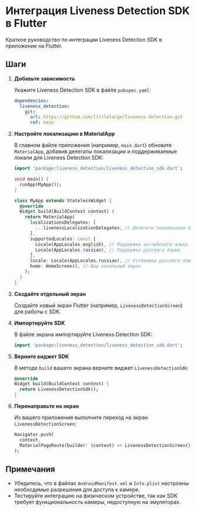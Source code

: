 # Интеграция Liveness Detection SDK в Flutter

Краткое руководство по интеграции Liveness Detection SDK в приложение на Flutter.

## Шаги

1. **Добавьте зависимость**

   Укажите Liveness Detection SDK в файле `pubspec.yaml`:

   ```yaml
   dependencies:
     liveness_detection:
       git:
         url: https://github.com/littlelarge/liveness-detection.git
         ref: main
   ```

2. **Настройте локализацию в MaterialApp**

   В главном файле приложения (например, `main.dart`) обновите `MaterialApp`, добавив делегаты локализации и поддерживаемые локали для Liveness Detection SDK:

   ```dart
   import 'package:liveness_detection/liveness_detection_sdk.dart';

   void main() {
     runApp(MyApp());
   }

   class MyApp extends StatelessWidget {
     @override
     Widget build(BuildContext context) {
       return MaterialApp(
         localizationsDelegates: [
           ...livenessLocalizationDelegates, // Делегаты локализации SDK
         ],
         supportedLocales: const [
           Locale(AppLocales.english), // Поддержка английского языка
           Locale(AppLocales.russian), // Поддержка русского языка
         ],
         locale: Locale(AppLocales.russian), // Установка русского языка по умолчанию
         home: HomeScreen(), // Ваш начальный экран
       );
     }
   }
   ```

3. **Создайте отдельный экран**

   Создайте новый экран Flutter (например, `LivenessDetectionScreen`) для работы с SDK.

4. **Импортируйте SDK**

   В файле экрана импортируйте Liveness Detection SDK:

   ```dart
   import 'package:liveness_detection/liveness_detection_sdk.dart';
   ```

5. **Верните виджет SDK**

   В методе `build` вашего экрана верните виджет `LivenessDetectionSdk`:

   ```dart
   @override
   Widget build(BuildContext context) {
     return LivenessDetectionSdk();
   }
   ```

6. **Перенаправьте на экран**

   Из вашего приложения выполните переход на экран `LivenessDetectionScreen`:

   ```dart
   Navigator.push(
     context,
     MaterialPageRoute(builder: (context) => LivenessDetectionScreen()),
   );
   ```

## Примечания

- Убедитесь, что в файлах `AndroidManifest.xml` и `Info.plist` настроены необходимые разрешения для доступа к камере.
- Тестируйте интеграцию на физическом устройстве, так как SDK требует функциональность камеры, недоступную на эмуляторах.